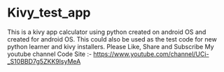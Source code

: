 # Kivy_test_app
This is a kivy app calculator using python created on android OS and created for android OS. This could also be used as the test code for new python learner and kivy installers. Please Like, Share and Subscribe My youtube channel Code Site :- https://www.youtube.com/channel/UCi-_S10BBD7g5ZKK9lsyMeA

